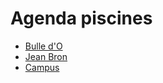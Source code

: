 Agenda piscines
===============

* [Bulle d'O](https://raw.githubusercontent.com/Daml/piscines/master/fr/38/38185-bulle-o.ics)
* [Jean Bron](https://raw.githubusercontent.com/Daml/piscines/master/fr/38/38185-jean-bron.ics)
* [Campus](https://raw.githubusercontent.com/Daml/piscines/master/fr/38/38421-campus.ics)
